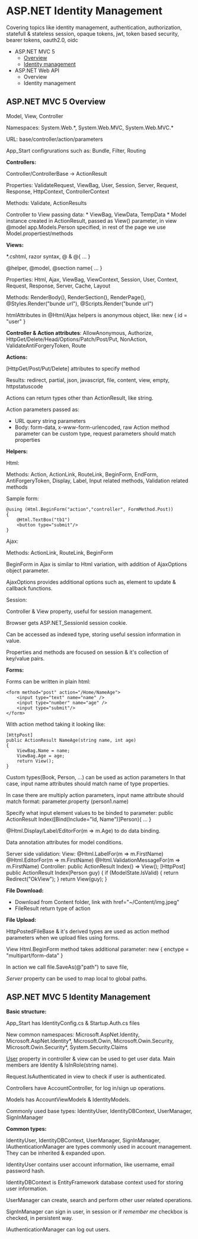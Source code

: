 # **ASP.NET Identity Management**
Covering topics like identity management, authentication, authorization, statefull & stateless session, opaque tokens, jwt, token based security, bearer tokens, oauth2.0, oidc
* ASP.NET MVC 5
  * [Overview](#aspnet-mvc-5-overview)
  * [Identity management](#aspnet-mvc-5-identity-management)
* ASP.NET Web API
  * Overview
  * Identity management
## ASP.NET MVC 5 Overview
Model, View, Controller

Namespaces: System.Web.\*, System.Web.MVC, System.Web.MVC.\*

URL: base/controller/action/parameters

App_Start configrurations such as: Bundle, Filter, Routing

**Controllers:**

Controller/ControllerBase -> ActionResult

Properties:  ValidateRequest, ViewBag, User, Session, Server, Request, Response, HttpContext, ControllerContext

Methods: Validate, ActionResults

Controller to View passing data:
	* ViewBag, ViewData, TempData
	* Model instance created in ActionResult, passed as View() parameter, in view @model app.Models.Person specified, in rest of the page we use Model.propertiest/methods

**Views:**

*.cshtml, razor syntax, @ & @{ ... }

@helper, @model, @section name{ ... }

Properties: Html, Ajax, ViewBag, ViewContext, Session, User, Context, Request, Response, Server, Cache, Layout

Methods: RenderBody(), RenderSection(), RenderPage(), @Styles.Render("bunde url"), @Scripts.Render("bunde url")

htmlAttributes in @Html/Ajax helpers is anonymous object, like: new { id = "user" }

**Controller & Action attributes**: AllowAnonymous, Authorize, HttpGet/Delete/Head/Options/Patch/Post/Put, NonAction, ValidateAntiForgeryToken, Route

**Actions:**

[HttpGet/Post/Put/Delete] attributes to specify method

Results: redirect, partial, json, javascript, file, content, view, empty, httpstatuscode

Actions can return types other than ActionResult, like string.

Action parameters passed as:
* URL query string parameters
* Body: form-data, x-www-form-urlencoded, raw
Action method parameter can be custom type, request parameters should match properties

**Helpers:**

Html:

Methods: Action, ActionLink, RouteLink, BeginForm, EndForm, 		AntiForgeryToken, Display, Label, Input related methods, Validation related methods

Sample form:
```
@using (Html.BeginForm("action","controller", FormMethod.Post))
{
	@Html.TextBox("tb1")
	<button type="submit"/>
}
```

Ajax:

Methods: ActionLink, RouteLink, BeginForm

BeginForm in Ajax is similar to Html variation, with addition of AjaxOptions object parameter.

AjaxOptions provides additional options such as, element to update & callback functions.
	

Session:

Controller & View property, useful for session management.

Browser gets ASP.NET_SessionId session cookie.

Can be accessed as indexed type, storing useful session information in value.

Properties and methods are focused on session & it's collection of key/value pairs.

**Forms:**

Forms can be written in plain html:
```	
<form method="post" action="/Home/NameAge">
	<input type="text" name="name" />
	<input type="number" name="age" />
	<input type="submit"/>
</form>
```
With action method taking it looking like:
```
[HttpPost]
public ActionResult NameAge(string name, int age)
{
	ViewBag.Name = name;
	ViewBag.Age = age;
	return View();
}
```
Custom types(Book, Person, ...) can be used as action parameters
In that case, input name attributes should match name of type properties.

In case there are multiply action parameters, input name attribute should match format: parameter.property (person1.name)

Specify what input element values to be binded to parameter:
public ActionResult Index([Bind(Include="Id, Name")]Person){ ... }

@Html.Display/Label/EditorFor(m => m.Age) to do data binding.

Data annotation attributes for model conditions.

Server side validation:
View:
@Html.LabelFor(m => m.FirstName)
@Html.EditorFor(m => m.FirstName)
@Html.ValidationMessageFor(m => m.FirstName)
Controller:
public ActionResult Index() => View();
[HttpPost]
public ActionResult Index(Person guy)
{
	if (ModelState.IsValid)
	{
		return Redirect("OkView");
	}
	return View(guy);
}

**File Download:**

* Download from Content folder, link with href="~/Content/img.jpeg"
* FileResult return type of action

**File Upload:**

HttpPostedFileBase & it's derived types are used as action method parameters when we upload files using forms.

View Html.BeginForm method takes additional parameter: new { enctype = "multipart/form-data" }

In action we call file.SaveAs(@"path") to save file, 

*Server* property can be used to map local to global paths.

## ASP.NET MVC 5 Identity Management

**Basic structure:**

App_Start has IdentityConfig.cs & Startup.Auth.cs files

New common namespaces: Microsoft.AspNet.Identity, Microsoft.AspNet.Identity*, Microsoft.Owin, Microsoft.Owin.Security, Microsoft.Owin.Security*, System.Security.Claims

<u>User</u> property in controller & view can be used to get user data. Main members are Identity & IsInRole(string name).

Request.IsAuthenticated in view to check if user is authenticated.

Controllers have AccountController, for log in/sign up operations.

Models has AccountViewModels & IdentityModels.

Commonly used base types: IdentityUser, IdentityDBContext, UserManager, SignInManager

**Common types:**

IdentityUser, IdentityDBContext, UserManager, SignInManager, IAuthenticationManager are types commonly used in account management. They can be inherited & expanded upon.

IdentityUser contains user account information, like username, email password hash.

IdentityDBContext is EntityFramework database context used for storing user information.

UserManager can create, search and perform other user related operations.

SignInManager can sign in user, in session or if *remember me* checkbox is checked, in persistent way.

IAuthenticationManager can log out users.